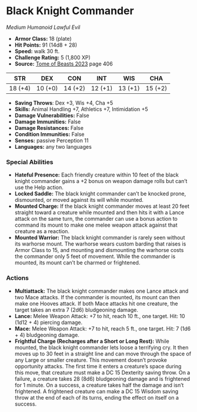 # Black Knight Commander

*Medium* *Humanoid* *Lawful Evil*

- **Armor Class:** 18 (plate)
- **Hit Points:** 91 (14d8 + 28)
- **Speed:** walk 30 ft.
- **Challenge Rating:** 5 (1,800 XP)
- **Source:** [Tome of Beasts 2023](https://koboldpress.com/kpstore/product/tome-of-beasts-1-2023-edition/) page 406

| STR | DEX | CON | INT | WIS | CHA |
| --- | --- | --- | --- | --- | --- |
| 18 (+4) | 10 (+0) | 14 (+2) | 12 (+1) | 13 (+1) | 15 (+2) |

- **Saving Throws**: Dex +3, Wis +4, Cha +5
- **Skills:** Animal Handling +7, Athletics +7, Intimidation +5
- **Damage Vulnerabilities:** False
- **Damage Immunities:** False
- **Damage Resistances:** False
- **Condition Immunities:** False
- **Senses:** passive Perception 11
- **Languages:** any two languages

### Special Abilities

- **Hateful Presence:** Each friendly creature within 10 feet of the black knight commander gains a +2 bonus on weapon damage rolls but can’t use the Help action.
- **Locked Saddle:** The black knight commander can’t be knocked prone, dismounted, or moved against its will while mounted.
- **Mounted Charge:** If the black knight commander moves at least 20 feet straight toward a creature while mounted and then hits it with a Lance attack on the same turn, the commander can use a bonus action to command its mount to make one melee weapon attack against that creature as a reaction.
- **Mounted Warrior:** The black knight commander is rarely seen without its warhorse mount. The warhorse wears custom barding that raises is Armor Class to 15, and mounting and dismounting the warhorse costs the commander only 5 feet of movement. While the commander is mounted, its mount can’t be charmed or frightened.

### Actions

- **Multiattack:** The black knight commander makes one Lance attack and two Mace attacks. If the commander is mounted, its mount can then make one Hooves attack. If both Mace attacks hit one creature, the target takes an extra 7 (2d6) bludgeoning damage.
- **Lance:** Melee Weapon Attack: +7 to hit, reach 10 ft., one target. Hit: 10 (1d12 + 4) piercing damage.
- **Mace:** Melee Weapon Attack: +7 to hit, reach 5 ft., one target. Hit: 7 (1d6 + 4) bludgeoning damage.
- **Frightful Charge (Recharges after a Short or Long Rest):** While mounted, the black knight commander lets loose a terrifying cry. It then moves up to 30 feet in a straight line and can move through the space of any Large or smaller creature. This movement doesn’t provoke opportunity attacks. The first time it enters a creature’s space during this move, that creature must make a DC 15 Dexterity saving throw. On a failure, a creature takes 28 (8d6) bludgeoning damage and is frightened for 1 minute. On a success, a creature takes half the damage and isn’t frightened. A frightened creature can make a DC 15 Wisdom saving throw at the end of each of its turns, ending the effect on itself on a success.
